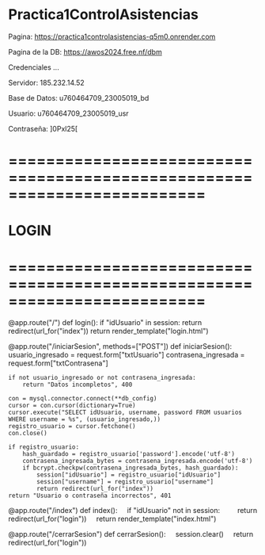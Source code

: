 # Practica1ControlAsistencias

Pagina: https://practica1controlasistencias-q5m0.onrender.com

Pagina de la DB: https://awos2024.free.nf/dbm

Credenciales ...

Servidor: 185.232.14.52

Base de Datos: u760464709_23005019_bd

Usuario: u760464709_23005019_usr

Contraseña: ]0Pxl25[

















# =========================================================================
# LOGIN
# =========================================================================

@app.route("/")
def login():
    if "idUsuario" in session:
        return redirect(url_for("index"))
    return render_template("login.html")

@app.route("/iniciarSesion", methods=["POST"])
def iniciarSesion():
    usuario_ingresado = request.form["txtUsuario"]
    contrasena_ingresada = request.form["txtContrasena"]

    if not usuario_ingresado or not contrasena_ingresada:
        return "Datos incompletos", 400

    con = mysql.connector.connect(**db_config)
    cursor = con.cursor(dictionary=True)
    cursor.execute("SELECT idUsuario, username, password FROM usuarios WHERE username = %s", (usuario_ingresado,))
    registro_usuario = cursor.fetchone()
    con.close()

    if registro_usuario:
        hash_guardado = registro_usuario['password'].encode('utf-8')
        contrasena_ingresada_bytes = contrasena_ingresada.encode('utf-8')
        if bcrypt.checkpw(contrasena_ingresada_bytes, hash_guardado):
            session["idUsuario"] = registro_usuario["idUsuario"]
            session["username"] = registro_usuario["username"]
            return redirect(url_for("index"))
    return "Usuario o contraseña incorrectos", 401

@app.route("/index")
def index():
    if "idUsuario" not in session:
        return redirect(url_for("login"))
    return render_template("index.html")

@app.route("/cerrarSesion")
def cerrarSesion():
    session.clear()
    return redirect(url_for("login"))
